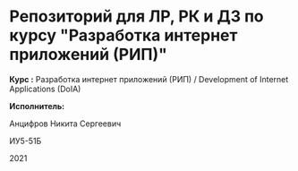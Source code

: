 # Репозиторий для ЛР, РК и ДЗ по курсу "Разработка интернет приложений (РИП)" 

**Курс :**
Разработка интернет приложений (РИП) / Development of Internet Applications (DoIA)

**Исполнитель:**

Анцифров Никита Сергеевич

ИУ5-51Б

2021
